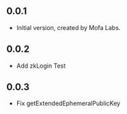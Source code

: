 ## 0.0.1

* Initial version, created by Mofa Labs.

## 0.0.2

* Add zkLogin Test

## 0.0.3

* Fix getExtendedEphemeralPublicKey